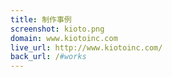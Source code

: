 ```yaml
---
title: 制作事例
screenshot: kioto.png
domain: www.kiotoinc.com
live_url: http://www.kiotoinc.com/
back_url: /#works
---
```

